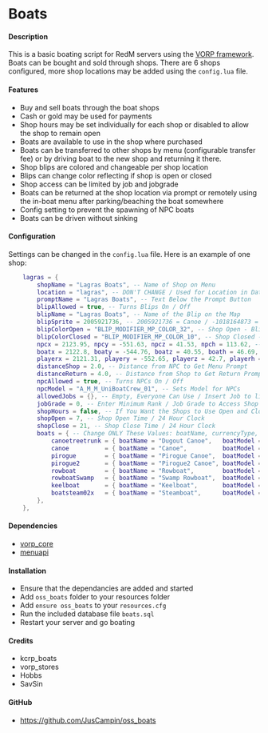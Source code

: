 # Boats

#### Description
This is a basic boating script for RedM servers using the [VORP framework](https://github.com/VORPCORE). Boats can be bought and sold through shops. There are 6 shops configured, more shop locations may be added using the `config.lua` file.

#### Features
- Buy and sell boats through the boat shops
- Cash or gold may be used for payments
- Shop hours may be set individually for each shop or disabled to allow the shop to remain open
- Boats are available to use in the shop where purchased
- Boats can be transferred to other shops by menu (configurable transfer fee) or by driving boat to the new shop and returning it there.
- Shop blips are colored and changeable per shop location
- Blips can change color reflecting if shop is open or closed
- Shop access can be limited by job and jobgrade
- Boats can be returned at the shop location via prompt or remotely using the in-boat menu after parking/beaching the boat somewhere
- Config setting to prevent the spawning of NPC boats
- Boats can be driven without sinking

#### Configuration
Settings can be changed in the `config.lua` file. Here is an example of one shop:
```lua
    lagras = {
        shopName = "Lagras Boats", -- Name of Shop on Menu
        location = "lagras", -- DON'T CHANGE / Used for Location in Database
        promptName = "Lagras Boats", -- Text Below the Prompt Button
        blipAllowed = true, -- Turns Blips On / Off
        blipName = "Lagras Boats", -- Name of the Blip on the Map
        blipSprite = 2005921736, -- 2005921736 = Canoe / -1018164873 = Tugboat
        blipColorOpen = "BLIP_MODIFIER_MP_COLOR_32", -- Shop Open - Blip Colors Shown Below
        blipColorClosed = "BLIP_MODIFIER_MP_COLOR_10", -- Shop Closed - Blip Colors Shown Below
        npcx = 2123.95, npcy = -551.63, npcz = 41.53, npch = 113.62, -- Blip and NPC Positions
        boatx = 2122.8, boaty = -544.76, boatz = 40.55, boath = 46.69, -- Boat Spawn and Return Positions
        playerx = 2121.31, playery = -552.65, playerz = 42.7, playerh = 316.34, -- Player Return Teleport Position
        distanceShop = 2.0, -- Distance from NPC to Get Menu Prompt
        distanceReturn = 4.0, -- Distance from Shop to Get Return Prompt
        npcAllowed = true, -- Turns NPCs On / Off
        npcModel = "A_M_M_UniBoatCrew_01", -- Sets Model for NPCs
        allowedJobs = {}, -- Empty, Everyone Can Use / Insert Job to limit access - ex. "police"
        jobGrade = 0, -- Enter Minimum Rank / Job Grade to Access Shop
        shopHours = false, -- If You Want the Shops to Use Open and Closed Hours
        shopOpen = 7, -- Shop Open Time / 24 Hour Clock
        shopClose = 21, -- Shop Close Time / 24 Hour Clock
        boats = { -- Change ONLY These Values: boatName, currencyType, buyPrice, sellPrice and transferPrice
            canoetreetrunk = { boatName = "Dugout Canoe",   boatModel = "canoetreetrunk", currencyType = "cash", buyPrice = 25,   sellPrice = 15,  transferPrice = 5  },
            canoe          = { boatName = "Canoe",          boatModel = "canoe",          currencyType = "cash", buyPrice = 40,   sellPrice = 25,  transferPrice = 5  },
            pirogue        = { boatName = "Pirogue Canoe",  boatModel = "pirogue",        currencyType = "cash", buyPrice = 50,   sellPrice = 30,  transferPrice = 5  },
            pirogue2       = { boatName = "Pirogue2 Canoe", boatModel = "pirogue2",       currencyType = "cash", buyPrice = 50,   sellPrice = 30,  transferPrice = 5  },
            rowboat        = { boatName = "Rowboat",        boatModel = "rowboat",        currencyType = "cash", buyPrice = 100,  sellPrice = 70,  transferPrice = 10 },
            rowboatSwamp   = { boatName = "Swamp Rowboat",  boatModel = "rowboatSwamp",   currencyType = "cash", buyPrice = 100,  sellPrice = 70,  transferPrice = 10 },
            keelboat       = { boatName = "Keelboat",       boatModel = "keelboat",       currencyType = "cash", buyPrice = 800,  sellPrice = 600, transferPrice = 20 },
            boatsteam02x   = { boatName = "Steamboat",      boatModel = "boatsteam02x",   currencyType = "cash", buyPrice = 1200, sellPrice = 900, transferPrice = 20 },
        },
    },
```

#### Dependencies
- [vorp_core](https://github.com/VORPCORE/vorp-core-lua)
- [menuapi](https://github.com/outsider31000/menuapi)

#### Installation
- Ensure that the dependancies are added and started
- Add `oss_boats` folder to your resources folder
- Add `ensure oss_boats` to your `resources.cfg`
- Run the included database file `boats.sql`
- Restart your server and go boating

#### Credits
- kcrp_boats
- vorp_stores
- Hobbs
- SavSin

#### GitHub
- https://github.com/JusCampin/oss_boats
